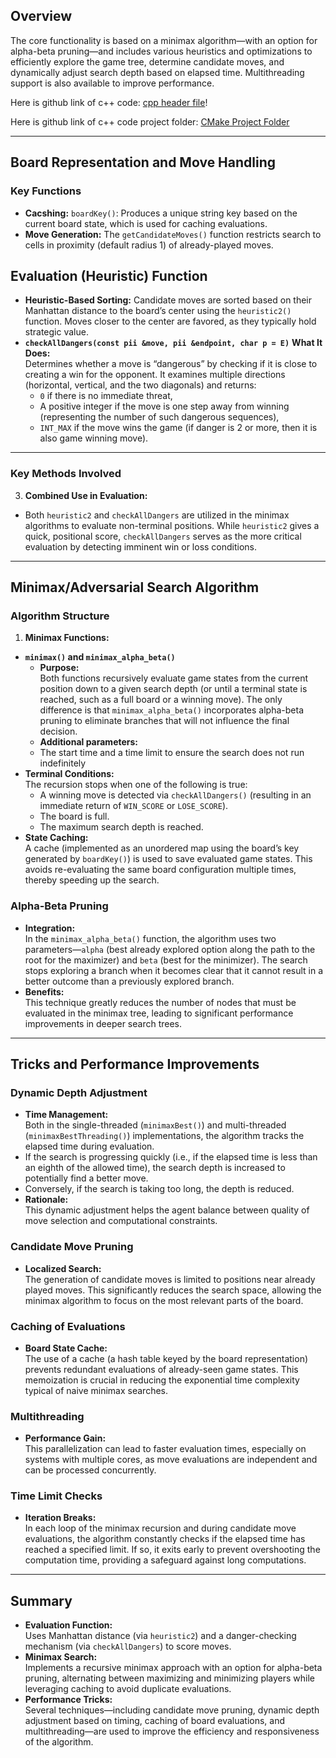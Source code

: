 ## Overview
The core functionality is based on a minimax algorithm—with an option for alpha-beta pruning—and includes various heuristics and optimizations to efficiently explore the game tree, determine candidate moves, and dynamically adjust search depth based on elapsed time. Multithreading support is also available to improve performance.

Here is github link of c++ code: [cpp header file](./cpp_ttt_agent/include/ttt_agent/ttt_agent2.hpp)!

Here is github link of c++ code project folder: [CMake Project Folder](./cpp_ttt_agent/)

---

## Board Representation and Move Handling

### Key Functions
- **Cacshing:** `boardKey()`: Produces a unique string key based on the current board state, which is used for caching evaluations.
- **Move Generation:** The `getCandidateMoves()` function restricts search to cells in proximity (default radius 1) of already-played moves.
## Evaluation (Heuristic) Function
- **Heuristic-Based Sorting:** Candidate moves are sorted based on their Manhattan distance to the board’s center using the `heuristic2()` function. Moves closer to the center are favored, as they typically hold strategic value.
- **`checkAllDangers(const pii &move, pii &endpoint, char p = E)`**
**What It Does:**  
	Determines whether a move is “dangerous” by checking if it is close to creating a win for the opponent. It examines multiple directions (horizontal, vertical, and the two diagonals) and returns:
	- `0` if there is no immediate threat,
	- A positive integer if the move is one step away from winning (representing the number of such dangerous sequences),
	- `INT_MAX` if the move wins the game (if danger is 2 or more, then it is also game winning move).
---

### Key Methods Involved
3. **Combined Use in Evaluation:**  
- Both `heuristic2` and `checkAllDangers` are utilized in the minimax algorithms to evaluate non-terminal positions. While `heuristic2` gives a quick, positional score, `checkAllDangers` serves as the more critical evaluation by detecting imminent win or loss conditions.

---

## Minimax/Adversarial Search Algorithm

### Algorithm Structure

1. **Minimax Functions:**
- **`minimax()` and `minimax_alpha_beta()`**
	- **Purpose:**  
	Both functions recursively evaluate game states from the current position down to a given search depth (or until a terminal state is reached, such as a full board or a winning move). The only difference is that `minimax_alpha_beta()` incorporates alpha-beta pruning to eliminate branches that will not influence the final decision.
	- **Additional parameters:** 
	- The start time and a time limit to ensure the search does not run indefinitely
- **Terminal Conditions:**  
	The recursion stops when one of the following is true:
	- A winning move is detected via `checkAllDangers()` (resulting in an immediate return of `WIN_SCORE` or `LOSE_SCORE`).
	- The board is full.
	- The maximum search depth is reached.
- **State Caching:**  
	A cache (implemented as an unordered map using the board’s key generated by `boardKey()`) is used to save evaluated game states. This avoids re-evaluating the same board configuration multiple times, thereby speeding up the search.

### Alpha-Beta Pruning
- **Integration:**  
In the `minimax_alpha_beta()` function, the algorithm uses two parameters—`alpha` (best already explored option along the path to the root for the maximizer) and `beta` (best for the minimizer). The search stops exploring a branch when it becomes clear that it cannot result in a better outcome than a previously explored branch.
- **Benefits:**  
This technique greatly reduces the number of nodes that must be evaluated in the minimax tree, leading to significant performance improvements in deeper search trees.

---

## Tricks and Performance Improvements

### Dynamic Depth Adjustment
- **Time Management:**  
Both in the single-threaded (`minimaxBest()`) and multi-threaded (`minimaxBestThreading()`) implementations, the algorithm tracks the elapsed time during evaluation.  
- If the search is progressing quickly (i.e., if the elapsed time is less than an eighth of the allowed time), the search depth is increased to potentially find a better move.
- Conversely, if the search is taking too long, the depth is reduced.
- **Rationale:**  
This dynamic adjustment helps the agent balance between quality of move selection and computational constraints.

### Candidate Move Pruning
- **Localized Search:**  
The generation of candidate moves is limited to positions near already played moves. This significantly reduces the search space, allowing the minimax algorithm to focus on the most relevant parts of the board.

### Caching of Evaluations
- **Board State Cache:**  
The use of a cache (a hash table keyed by the board representation) prevents redundant evaluations of already-seen game states. This memoization is crucial in reducing the exponential time complexity typical of naive minimax searches.

### Multithreading
- **Performance Gain:**  
This parallelization can lead to faster evaluation times, especially on systems with multiple cores, as move evaluations are independent and can be processed concurrently.

### Time Limit Checks
- **Iteration Breaks:**  
In each loop of the minimax recursion and during candidate move evaluations, the algorithm constantly checks if the elapsed time has reached a specified limit. If so, it exits early to prevent overshooting the computation time, providing a safeguard against long computations.

---

## Summary
- **Evaluation Function:**  
Uses Manhattan distance (via `heuristic2`) and a danger-checking mechanism (via `checkAllDangers`) to score moves.  
- **Minimax Search:**  
Implements a recursive minimax approach with an option for alpha-beta pruning, alternating between maximizing and minimizing players while leveraging caching to avoid duplicate evaluations.
- **Performance Tricks:**  
Several techniques—including candidate move pruning, dynamic depth adjustment based on timing, caching of board evaluations, and multithreading—are used to improve the efficiency and responsiveness of the algorithm.
